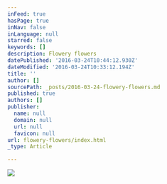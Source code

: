 ```yaml
---
inFeed: true
hasPage: true
inNav: false
inLanguage: null
starred: false
keywords: []
description: Flowery flowers
datePublished: '2016-03-24T10:44:12.930Z'
dateModified: '2016-03-24T10:33:12.194Z'
title: ''
author: []
sourcePath: _posts/2016-03-24-flowery-flowers.md
published: true
authors: []
publisher:
  name: null
  domain: null
  url: null
  favicon: null
url: flowery-flowers/index.html
_type: Article

---
```

![](https://the-grid-user-content.s3-us-west-2.amazonaws.com/7a91d9c6-4f66-49e0-b9a0-d3e1acac4eae.jpg)